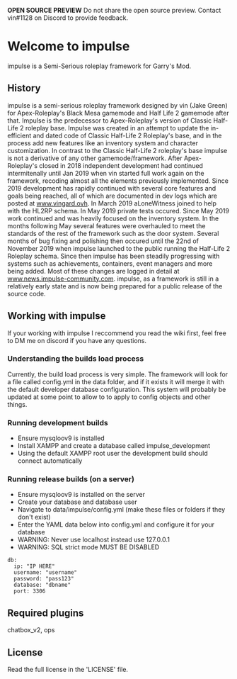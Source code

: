 **OPEN SOURCE PREVIEW**
Do not share the open source preview. Contact vin#1128 on Discord to provide feedback.

# Welcome to impulse
impulse is a Semi-Serious roleplay framework for Garry's Mod.

## History
impulse is a semi-serious roleplay framework designed by vin (Jake Green) for Apex-Roleplay's Black Mesa gamemode and Half Life 2 gamemode after that. Impulse is the predecessor to Apex-Roleplay's version of Classic Half-Life 2 roleplay base. Impulse was created in an attempt to update  the in-efficient and dated code of Classic Half-Life 2 Roleplay's base, and in the process add new features like an inventory system and character customization. In contrast to the Classic Half-Life 2 roleplay's base impulse is not a derivative of any other gamemode/framework. After Apex-Roleplay's closed in 2018 independent development had continued intermitenally until Jan 2019 when vin started full work again on the framework, recoding almost all the elements previously implemented. Since 2019 development has rapidly continued with several core features and goals being reached, all of which are documented in dev logs which are posted at www.vingard.ovh. In March 2019 aLoneWitness joined to help with the HL2RP schema. In May 2019 private tests occured. Since May 2019 work continued and was heavily focused on the inventory system. In the months following May several features were overhauled to meet the standards of the rest of the framework such as the door system. Several months of bug fixing and polishing then occured until the 22nd of November 2019 when impulse launched to the public running the Half-Life 2 Roleplay schema. Since then impulse has been steadily progressing with systems such as achievements, containers, event managers and more being added. Most of these changes are logged in detail at www.news.impulse-community.com. impulse, as a framework is still in a relatively early state and is now being prepared for a public release of the source code.


## Working with impulse
If your working with impulse I reccommend you read the wiki first, feel free to DM me on discord if you have any questions.

### Understanding the builds load process
Currently, the build load process is very simple. The framework will look for a file called config.yml in the data folder, and if it exists it will merge it with the default developer database configuration. This system will probably be updated at some point to allow to to apply to config objects and other things.

### Running development builds
* Ensure mysqloov9 is installed
* Install XAMPP and create a database called impulse_development
* Using the default XAMPP root user the development build should connect automatically

### Running release builds (on a server)
* Ensure mysqloov9 is installed on the server
* Create your database and database user
* Navigate to data/impulse/config.yml (make these files or folders if they don't exist)
* Enter the YAML data below into config.yml and configure it for your database
* WARNING: Never use localhost instead use 127.0.0.1
* WARNING: SQL strict mode MUST BE DISABLED
```
db:
  ip: "IP HERE"
  username: "username"
  password: "pass123"
  database: "dbname"
  port: 3306
```

## Required plugins
chatbox_v2, ops

## License
Read the full license in the 'LICENSE' file.
